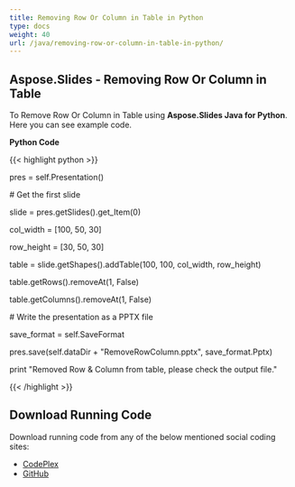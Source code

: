 ```yaml
---
title: Removing Row Or Column in Table in Python
type: docs
weight: 40
url: /java/removing-row-or-column-in-table-in-python/
---
```


## **Aspose.Slides - Removing Row Or Column in Table**
To Remove Row Or Column in Table using **Aspose.Slides Java for Python**. Here you can see example code.

**Python Code**

{{< highlight python >}}

 pres = self.Presentation()

\# Get the first slide

slide = pres.getSlides().get_Item(0)

col_width = [100, 50, 30]

row_height = [30, 50, 30]

table = slide.getShapes().addTable(100, 100, col_width, row_height)

table.getRows().removeAt(1, False)

table.getColumns().removeAt(1, False)

\# Write the presentation as a PPTX file

save_format = self.SaveFormat

pres.save(self.dataDir + "RemoveRowColumn.pptx", save_format.Pptx)

print "Removed Row & Column from table, please check the output file."

{{< /highlight >}}
## **Download Running Code**
Download running code from any of the below mentioned social coding sites:

- [CodePlex](https://asposeslidesjavapython.codeplex.com/releases/view/620922)
- [GitHub](https://github.com/aspose-slides/Aspose.Slides-for-Java/releases/tag/Aspose.Slides_Java_for_Python-v1.0)
